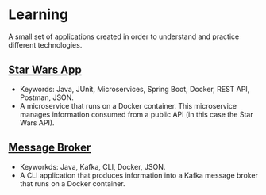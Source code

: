 # **Learning**
A small set of applications created in order to understand and practice different technologies.

## [Star Wars App](https://github.com/eleagece/Learning/tree/main/StarWarsApp#readme)
* Keywords: Java, JUnit, Microservices, Spring Boot, Docker, REST API, Postman, JSON.
* A microservice that runs on a Docker container. This microservice manages information consumed from a public API (in this case the Star Wars API).

## [Message Broker](https://github.com/eleagece/Learning/tree/main/MessageBroker#readme)
* Keyworkds: Java, Kafka, CLI, Docker, JSON.
* A CLI application that produces information into a Kafka message broker that runs on a Docker container.
